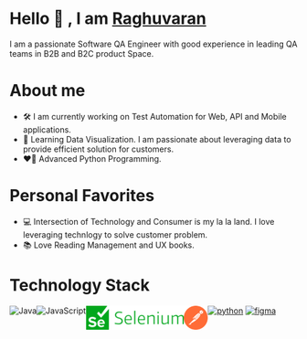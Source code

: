 # Hello 👋 , I am [Raghuvaran](https://github.com/Raghuvarants)
I am a passionate Software QA Engineer with good experience in leading QA teams in B2B and B2C product Space. 

# About me

* 🛠️ I am currently working on Test Automation for Web, API and Mobile applications.
* 🚀 Learning Data Visualization. I am passionate about leveraging data to provide efficient solution for customers. 
* ❤️‍🔥 Advanced Python Programming.

# Personal Favorites

* 💻 Intersection of Technology and Consumer is my la la land. I love leveraging technlogy to solve customer problem.
* 📚 Love Reading Management and UX books.

# Technology Stack
<a href="https://www.python.org" target="_blank"><img aligh="left" alt="python" height="42px" src="https://github.com/Raghuvarants/README_icons/blob/main/language_and_tools/square/python/python.svg"></a>
<a href="https://www.java.com" target="_blank"><img align="left" alt="Java" height ="42px" src="https://github.com/Raghuvarants/README_icons/blob/main/language_and_tools/square/java/java.svg"></a>
<a href="https://www.figma.com/" target="_blank"> <img src="https://github.com/Raghuvarants/README_icons/blob/main/language_and_tools/square/figma/figma.svg" alt="figma" height='42px'/> </a>
<a href="https://developer.mozilla.org/en-US/docs/Web/JavaScript" target="_blank"> <img align="left" alt="JavaScript" height ="42px"  src="https://github.com/Raghuvarants/README_icons/blob/main/language_and_tools/square/javascript/javascript.svg"></a>
<a href="https://www.selenium.dev/" target="_blank"> <img align="left" alt="Selenium" height ="42px"  src="https://github.com/Raghuvarants/README_icons/blob/main/language_and_tools/square/QA%20TOOLS/Selenium_logo.png"></a>
<a href="https://www.postman.com/" target="_blank"> <img align="left" alt="Postman" height ="42px"  src="https://github.com/Raghuvarants/README_icons/blob/main/language_and_tools/square/QA%20TOOLS/postman-logo-icon-orange.svg"></a>






